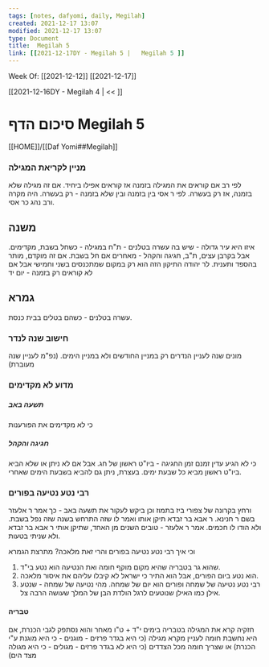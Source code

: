 ```yaml
---
tags: [notes, dafyomi, daily, Megilah] 
created: 2021-12-17 13:07
modified: 2021-12-17 13:07
type: Document
title:  Megilah 5
link: [[2021-12-17DY - Megilah 5 |   Megilah 5 ]]
---
```

Week Of: [[2021-12-12]]
[[2021-12-17]]

[[2021-12-16DY - Megilah 4 | << ]] 

# סיכום הדף  Megilah 5

[[HOME]]/[[Daf Yomi##Megilah]]

### מניין לקריאת המגילה
לפי רב אם קוראים את המגילה בזמנה אז קוראים אפילו ביחיד. אם זה מגילה שלא בזמנה, אז רק בעשרה.
לפי ר אסי בין בזמנה ובין שלא בזמנה - רק בעשרה.
היה מקרה ורב נהג כר אסי.
## משנה
איזו היא עיר גדולה - שיש בה עשרה בטלנים - ת"ח
במגילה  - כשחל בשבת, מקדימים. אבל בקרבן עצים, ת"ב, חגיגה והקהל - מאחרים אם חל בשבת.
אם זה מוקדם, מותר בהספד ותענית.
לר יהודה התיקון הזה הוא רק במקום שמתכנסים בשני וחמישי אבל אם לא קוראים רק בזמנה - יום יד

 ## גמרא
 עשרה בטלנים - כשהם בטלים בבית כנסת.
### חישוב שנה לנדר
מונים שנה לעניין הנדרים רק במניין החודשים ולא במניין הימים. (נפ"מ לעניין שנה מעוברת)
### מדוע לא מקדימים 
##### תשעה באב
כי לא מקדימים את הפורענות
##### חגיגה והקהל
כי לא הגיע עדין זמנם
זמן החגיגה - ביו"ט ראשון של חג. אבל אם לא ניתן או שלא הביא ביו"ט ראשון מביא כל שבעת ימים.
בעצרת, ניתן גם להביא בשבעת הימים שאחרי.

### רבי נטע נטיעה בפורים
ורחץ בקרונה של צפורי ביז בתמוז וכן ביקש לעקור את תשעה באב - כך אמר ר אלעזר בשם ר חנינא.
ר אבא בר זבדא תיקן אותו ואמר לו שזה התרחש בשנה שזה נפל בשבת. ולא הודו לו חכמים.
אמר ר אלעזר - טובים השנים מן האחד, שתיקן אותי ר אבא בר זבדא ולא שניתי בטעות.

וכי איך רבי נטע נטיעה בפורים והרי זאת מלאכה? מתרצת הגמרא 
1. שהוא גר בטבריה שהיא מקום  מוקף חומה  ואת הנטיעה הוא נטע בי"ד.
2. הוא נטע ביום הפורים, אבל הוא התיר כי ישראל לא קיבלו עליהם את איסור מלאכה.
3. רבי נטע נטיעה של שמחה ופורים הוא יום של שמחה.  מהי נטיעה של שמחה - שנטע אילן כמו האילן שנוטעים לרגל הולדת הבן של המלך שעושה הרבה צל.   
 
#### טבריה
חזקיה קרא את המגילה בטבריה בימים י"ד + ט"ו מאחר והוא נסתפק לגבי הכנרת, אם היא נחשבת חומה לעניין מקרא מגילה (כי היא בגדר פרזים - מוגנים - כי היא מוגנת ע"י הכנרת) או שצריך חומה מכל הצדדים (כי היא לא בגדר פרזים - מגולים - כי היא מגולה מצד הים)  